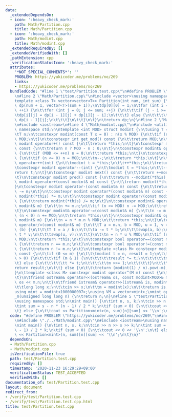 ```yaml
---
data:
  _extendedDependsOn:
  - icon: ':heavy_check_mark:'
    path: Math/Partition.cpp
    title: Math/Partition.cpp
  - icon: ':heavy_check_mark:'
    path: Math/modint.cpp
    title: Math/modint.cpp
  _extendedRequiredBy: []
  _extendedVerifiedWith: []
  _pathExtension: cpp
  _verificationStatusIcon: ':heavy_check_mark:'
  attributes:
    '*NOT_SPECIAL_COMMENTS*': ''
    PROBLEM: https://yukicoder.me/problems/no/269
    links:
    - https://yukicoder.me/problems/no/269
  bundledCode: "#line 1 \"test/Partition.test.cpp\"\n#define PROBLEM \"https://yukicoder.me/problems/no/269\"\
    \n#line 2 \"Math/Partition.cpp\"\n#include <vector>\nusing namespace std;\n\n\
    template <class T> vector<vector<T>> Partition(int num, int sum) {\n\tvector<vector<T>>\
    \ dp(num + 1, vector<T>(sum + 1));\n\tdp[0][0] = 1;\n\tfor (int i = 1; i <= num;\
    \ ++i) {\n\t\tfor (int j = 0; j <= sum; ++j) {\n\t\t\tif (j - i >= 0) {\n\t\t\t\
    \tdp[i][j] = dp[i - 1][j] + dp[i][j - i];\n\t\t\t} else {\n\t\t\t\tdp[i][j] =\
    \ dp[i - 1][j];\n\t\t\t}\n\t\t}\n\t}\n\treturn dp;\n}\n#line 2 \"Math/modint.cpp\"\
    \n#include <iostream>\n#line 4 \"Math/modint.cpp\"\n#include <utility>\nusing\
    \ namespace std;\n\ntemplate <int MOD> struct modint {\n\tusing T = long long;\n\
    \tT n;\n\tconstexpr modint(const T x = 0) : n(x % MOD) {\n\t\tif (n < 0) n +=\
    \ MOD;\n\t}\n\tconstexpr int get_mod() const {\n\t\treturn MOD;\n\t}\n\tconstexpr\
    \ modint operator+() const {\n\t\treturn *this;\n\t}\n\tconstexpr modint operator-()\
    \ const {\n\t\treturn n ? MOD - n : 0;\n\t}\n\tconstexpr modint& operator++()\
    \ {\n\t\tif (MOD <= ++n) n = 0;\n\t\treturn *this;\n\t}\n\tconstexpr modint& operator--()\
    \ {\n\t\tif (n <= 0) n = MOD;\n\t\tn--;\n\t\treturn *this;\n\t}\n\tconstexpr modint\
    \ operator++(int) {\n\t\tmodint t = *this;\n\t\t++*this;\n\t\treturn t;\n\t}\n\
    \tconstexpr modint operator--(int) {\n\t\tmodint t = *this;\n\t\t--*this;\n\t\t\
    return t;\n\t}\n\tconstexpr modint next() const {\n\t\treturn ++modint(*this);\n\
    \t}\n\tconstexpr modint pred() const {\n\t\treturn --modint(*this);\n\t}\n\tconstexpr\
    \ modint operator+(const modint& m) const {\n\t\treturn modint(*this) += m;\n\t\
    }\n\tconstexpr modint operator-(const modint& m) const {\n\t\treturn modint(*this)\
    \ -= m;\n\t}\n\tconstexpr modint operator*(const modint& m) const {\n\t\treturn\
    \ modint(*this) *= m;\n\t}\n\tconstexpr modint operator/(const modint& m) const\
    \ {\n\t\treturn modint(*this) /= m;\n\t}\n\tconstexpr modint& operator+=(const\
    \ modint& m) {\n\t\tn += m.n;\n\t\tif (n >= MOD) n -= MOD;\n\t\treturn *this;\n\
    \t}\n\tconstexpr modint& operator-=(const modint& m) {\n\t\tn -= m.n;\n\t\tif\
    \ (n < 0) n += MOD;\n\t\treturn *this;\n\t}\n\tconstexpr modint& operator*=(const\
    \ modint& m) {\n\t\tn = n * m.n % MOD;\n\t\treturn *this;\n\t}\n\tconstexpr modint&\
    \ operator/=(const modint& m) {\n\t\tT a = m.n, b = MOD, u = 1, v = 0;\n\t\twhile\
    \ (b) {\n\t\t\tT t = a / b;\n\t\t\ta -= t * b;\n\t\t\tswap(a, b);\n\t\t\tu -=\
    \ t * v;\n\t\t\tswap(u, v);\n\t\t}\n\t\tn = n * u % MOD;\n\t\tif (n < 0) n +=\
    \ MOD;\n\t\treturn *this;\n\t}\n\tconstexpr bool operator==(const modint& m) const\
    \ {\n\t\treturn n == m.n;\n\t}\n\tconstexpr bool operator!=(const modint& m) const\
    \ {\n\t\treturn n != m.n;\n\t}\n\ttemplate <class M> constexpr modint pow(M m)\
    \ const {\n\t\tif (0 <= m) {\n\t\t\tmodint t = n, result = 1;\n\t\t\twhile (m\
    \ > 0) {\n\t\t\t\tif (m & 1) {\n\t\t\t\t\tresult *= t;\n\t\t\t\t\tm--;\n\t\t\t\
    \t} else {\n\t\t\t\t\tt *= t;\n\t\t\t\t\tm >>= 1;\n\t\t\t\t}\n\t\t\t}\n\t\t\t\
    return result;\n\t\t} else {\n\t\t\treturn (modint(1) / n).pow(-m);\n\t\t}\n\t\
    }\n\ttemplate <class M> constexpr modint operator^(M m) const {\n\t\treturn pow(m);\n\
    \t}\n\tfriend ostream& operator<<(ostream& os, const modint<MOD>& m) {\n\t\treturn\
    \ os << m.n;\n\t}\n\tfriend istream& operator>>(istream& is, modint<MOD>& m) {\n\
    \t\tlong long x;\n\t\tcin >> x;\n\t\tm = modint(x);\n\t\treturn is;\n\t}\n};\n\
    using mint = modint<1000000007>;\nusing VM = vector<mint>;\nmint operator\"\"\
    _m(unsigned long long n) {\n\treturn n;\n}\n#line 5 \"test/Partition.test.cpp\"\
    \nusing namespace std;\n\nint main() {\n\tint n, s, k;\n\tcin >> n >> s >> k;\n\
    \tint sum = s - n * (n - 1) / 2 * k;\n\tif (sum < 0) {\n\t\tcout << 0 << '\\n';\n\
    \t} else {\n\t\tcout << Partition<mint>(n, sum)[n][sum] << '\\n';\n\t}\n}\n"
  code: "#define PROBLEM \"https://yukicoder.me/problems/no/269\"\n#include \"./../Math/Partition.cpp\"\
    \n#include \"./../Math/modint.cpp\"\n#include <iostream>\nusing namespace std;\n\
    \nint main() {\n\tint n, s, k;\n\tcin >> n >> s >> k;\n\tint sum = s - n * (n\
    \ - 1) / 2 * k;\n\tif (sum < 0) {\n\t\tcout << 0 << '\\n';\n\t} else {\n\t\tcout\
    \ << Partition<mint>(n, sum)[n][sum] << '\\n';\n\t}\n}"
  dependsOn:
  - Math/Partition.cpp
  - Math/modint.cpp
  isVerificationFile: true
  path: test/Partition.test.cpp
  requiredBy: []
  timestamp: '2020-11-23 16:29:29+09:00'
  verificationStatus: TEST_ACCEPTED
  verifiedWith: []
documentation_of: test/Partition.test.cpp
layout: document
redirect_from:
- /verify/test/Partition.test.cpp
- /verify/test/Partition.test.cpp.html
title: test/Partition.test.cpp
---
```

